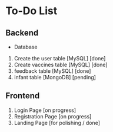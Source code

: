 # To-Do List


## Backend
- Database
1. Create the user table [MySQL] [done] 
2. Create vaccines table [MySQL] [done] 
3. feedback table [MySQL] [done]
4. infant table [MongoDB] [pending]

## Frontend
1. Login Page [on progress]
2. Registration Page [on progress]
3. Landing Page [for polishing / done]